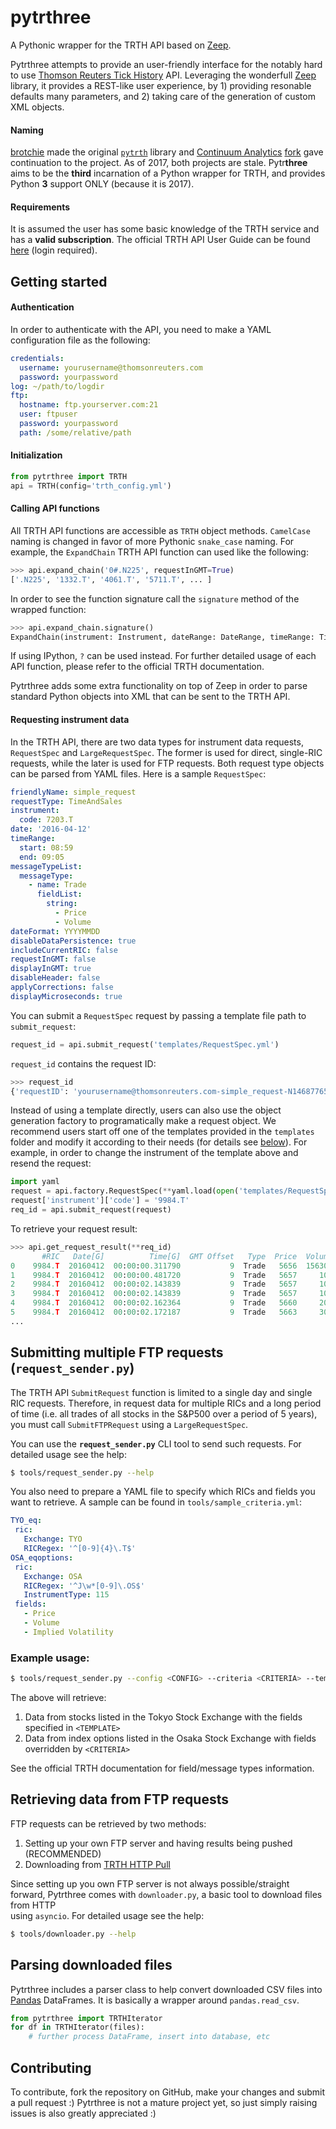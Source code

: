 # pytrthree
A Pythonic wrapper for the TRTH API based on [Zeep](http://docs.python-zeep.org/en/master/).

Pytrthree attempts to provide an user-friendly interface for the notably hard to use [Thomson Reuters Tick History](https://tickhistory.thomsonreuters.com/TickHistory/TRTH?action=get_main_applet) 
API. Leveraging the wonderfull [Zeep](http://docs.python-zeep.org/en/master/) library, 
it provides a REST-like user experience, by 1) providing resonable defaults many parameters, 
and 2) taking care of the generation of custom XML objects.


#### Naming
[brotchie](https://github.com/brotchie) made the original [`pytrth`](https://github.com/brotchie/pytrth) library and [Continuum Analytics](https://www.continuum.io/) [fork](https://github.com/ContinuumIO/pytrth) gave continuation to the project. As of 2017, both projects are stale. Pytr**three** aims to be the **third** incarnation of a Python wrapper for TRTH, and provides Python **3** support ONLY (because it is 2017).

#### Requirements
It is assumed the user has some basic knowledge of the TRTH service and has a **valid subscription**. The official TRTH API User Guide can be found [here](https://tickhistory.thomsonreuters.com/data/results/RDTH.sample@reuters.com/TRTH_API_User_Guide_v5_8.pdf) (login required).


## Getting started

#### Authentication
In order to authenticate with the API, you need to make a YAML configuration file as the following:

```yaml
credentials:
  username: yourusername@thomsonreuters.com
  password: yourpassword
log: ~/path/to/logdir
ftp:
  hostname: ftp.yourserver.com:21
  user: ftpuser
  password: yourpassword
  path: /some/relative/path
```

#### Initialization

```python
from pytrthree import TRTH
api = TRTH(config='trth_config.yml')
```

#### Calling API functions

All TRTH API functions are accessible as `TRTH` object methods. `CamelCase` naming is changed in favor of more Pythonic `snake_case` naming. For example, the `ExpandChain` TRTH API function can used like the following: 

```python
>>> api.expand_chain('0#.N225', requestInGMT=True)
['.N225', '1332.T', '4061.T', '5711.T', ... ]
```

In order to see the function signature call the `signature` method of the wrapped function: 

```python
>>> api.expand_chain.signature()
ExpandChain(instrument: Instrument, dateRange: DateRange, timeRange: TimeRange, requestInGMT: xsd:boolean) --> ArrayOfInstrument
```

If using IPython, `?` can be used instead. For further detailed usage of each API function, 
please refer to the official TRTH documentation.

Pytrthree adds some extra functionality on top of Zeep in order to parse standard Python 
objects into XML that can be sent to the TRTH API. 

#### Requesting instrument data

In the TRTH API, there are two data types for instrument data requests, 
`RequestSpec` and `LargeRequestSpec`.
The former is used for direct, single-RIC requests, while the later is used for FTP 
requests. Both request type objects can be parsed from YAML files. 
Here is a sample `RequestSpec`: 

```yaml
friendlyName: simple_request
requestType: TimeAndSales
instrument:
  code: 7203.T
date: '2016-04-12'
timeRange:
  start: 08:59
  end: 09:05
messageTypeList:
  messageType:
    - name: Trade
      fieldList:
        string:
          - Price
          - Volume
dateFormat: YYYYMMDD
disableDataPersistence: true
includeCurrentRIC: false
requestInGMT: false
displayInGMT: true
disableHeader: false
applyCorrections: false
displayMicroseconds: true
```

You can submit a `RequestSpec` request by passing a template file path to `submit_request`:

```python
request_id = api.submit_request('templates/RequestSpec.yml')
```

`request_id` contains the request ID:

```python
>>> request_id
{'requestID': 'yourusername@thomsonreuters.com-simple_request-N146877655'}
```

Instead of using a template directly, users can also use the object generation factory 
to programatically make a request object. 
We recommend users start off one of the templates provided in the `templates` folder 
and modify it according to their needs (for details see [below](#)). 
For example, in order to change the instrument of the template above and 
resend the request:

```python
import yaml
request = api.factory.RequestSpec(**yaml.load(open('templates/RequestSpec.yml')))
request['instrument']['code'] = '9984.T'
req_id = api.submit_request(request)
```

To retrieve your request result:

```python
>>> api.get_request_result(**req_id)
       #RIC   Date[G]          Time[G]  GMT Offset   Type  Price  Volume
0    9984.T  20160412  00:00:00.311790           9  Trade   5656  156300
1    9984.T  20160412  00:00:00.481720           9  Trade   5657     100
2    9984.T  20160412  00:00:02.143839           9  Trade   5657     100
3    9984.T  20160412  00:00:02.143839           9  Trade   5657     100
4    9984.T  20160412  00:00:02.162364           9  Trade   5660     200
5    9984.T  20160412  00:00:02.172187           9  Trade   5663     300
...

``` 

## Submitting multiple FTP requests (`request_sender.py`)

The TRTH API `SubmitRequest` function is limited to a single day and single RIC requests. 
Therefore, in request data for multiple RICs and a long period of time (i.e. all trades 
of all stocks in the S&P500 over a period of 5 years), you must call `SubmitFTPRequest` using
a `LargeRequestSpec`.

You can use the **`request_sender.py`** CLI tool to send such requests. 
For detailed usage see the help:
 
 ```bash
 $ tools/request_sender.py --help
 ```
 
You also need to prepare a YAML file to specify which RICs and fields you want to retrieve.
A sample can be found in `tools/sample_criteria.yml`:
 
 ```yaml
TYO_eq:
  ric:
    Exchange: TYO
    RICRegex: '^[0-9]{4}\.T$'
OSA_eqoptions:
  ric:
    Exchange: OSA
    RICRegex: '^J\w*[0-9]\.OS$'
    InstrumentType: 115
  fields:
    - Price
    - Volume
    - Implied Volatility
```

### Example usage:

```bash
$ tools/request_sender.py --config <CONFIG> --criteria <CRITERIA> --template <TEMPLATE> --start 2012-01-01
```

The above will retrieve:
1) Data from stocks listed in the Tokyo Stock Exchange with the fields specified in `<TEMPLATE>`
2) Data from index options listed in the Osaka Stock Exchange with fields overridden by `<CRITERIA>`

See the official TRTH documentation for field/message types information.

## Retrieving data from FTP requests 

FTP requests can be retrieved by two methods:
1) Setting up your own FTP server and having results being pushed (RECOMMENDED) 
2) Downloading from [TRTH HTTP Pull](https://tickhistory.thomsonreuters.com/HttpPull/)

Since setting up you own FTP server is not always possible/straight forward, 
Pytrthree comes with `downloader.py`, a basic tool to download files from HTTP  
using `asyncio`. For detailed usage see the help:
 
 ```bash
 $ tools/downloader.py --help
 ```

## Parsing downloaded files

Pytrthree includes a parser class to help convert downloaded CSV files into [Pandas](http://pandas.pydata.org/)
DataFrames. It is basically a wrapper around `pandas.read_csv`.

```python
from pytrthree import TRTHIterator
for df in TRTHIterator(files):
    # further process DataFrame, insert into database, etc
```

## Contributing

To contribute, fork the repository on GitHub, make your changes and 
submit a pull request :)
Pytrthree is not a mature project yet, so just simply raising issues is 
also greatly appreciated :)
